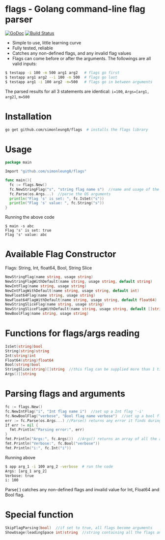 # flags - Golang command-line flag parser
[![GoDoc](https://godoc.org/github.com/simonleung8/flags?status.svg)](https://godoc.org/github.com/simonleung8/flags) [![Build Status](https://travis-ci.org/simonleung8/flags.png?branch=master)](https://travis-ci.org/simonleung8/flags)

- Simple to use, little learning curve
- Fully tested, reliable
- Catches any non-defined flags, and any invalid flag values
- Flags can come before or after the arguments. The followings are all valid inputs:
```bash
$ testapp -i 100 -m 500 arg1 arg2   # flags go first
$ testapp arg1 arg2 --i 100 -m 500  # flags go last
$ testapp arg1 -i 100 arg2 -m=500   # flags go in between arguments
```
The parsed results for all 3 statements are identical: `i=100`, `Args=[arg1, arg2]`, `m=500`

# Installation
```bash
go get github.com/simonleung8/flags  # installs the flags library
```

# Usage
```Go
package main

Import "github.com/simonleung8/flags"

func main(){
  fc := flags.New()
  fc.NewStringFlag("s", "string flag name s")  //name and usage of the string flag
  fc.Parse(os.Args...)  //parse the OS arguments
  println("Flag 's' is set: ", fc.IsSet("s"))
  println("Flag 's' value: ", fc.String("s"))
}
```
Running the above code
```
$ main -s abc
Flag 's' is set: true
Flag 's' value: abc
```

# Available Flag Constructor
Flags: String, Int, float64, Bool, String Slice
```Go
NewStringFlag(name string, usage string)
NewStringFlagWithDefault(name string, usage string, default string)
NewIntFlag(name string, usage string)
NewIntFlagWithDefault(name string, usage string, default int)
NewFloat64Flag(name string, usage string)
NewFloat64FlagWithDefault(name string, usage string, default float64)
NewStringSliceFlag(name string, usage string)
NewStringSliceFlagWithDefault(name string, usage string, default []string)
NewBoolFlag(name string, usage string)
```

# Functions for flags/args reading
```Go
IsSet(string)bool
String(string)string
Int(string)int
Float64(string)float64
Bool(string)bool
StringSlice(string)[]string  //this flag can be supplied more than 1 time
Args()[]string
```

# Parsing flags and arguments
```Go
fc := flags.New()
fc.NewIntFlag("i", "Int flag name i")  //set up a Int flag '-i'
fc.NewBoolFlag("verbose", "Bool flag name verbose")  //set up a bool flag '-verbose'
err := fc.Parse(os.Args...) //Parse() returns any error it finds during parsing
If err != nil {
  fmt.Println("Parsing error:", err)
}
fmt.Println("Args:", fc.Args())  //Args() returns an array of all the arguments
fmt.Println("Verbose:", fc.Bool("verbose"))
fmt.Println("i:", fc.Int("i"))
```
Running above
```bash
$ app arg_1 -i 100 arg_2 -verbose  # run the code
Args: [arg_1 arg_2]
Verbose: true
i: 100
```
Parse( ) catches any non-defined flags and invalid value for Int, Float64 and Bool flag.

# Special function
```Go
SkipFlagParsing(bool)  //if set to true, all flags become arguments
ShowUsage(leadingSpace int)string  //string containing all the flags and their usage text
```
